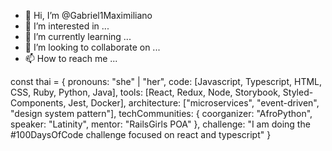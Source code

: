 - 👋 Hi, I’m @Gabriel1Maximiliano
- 👀 I’m interested in ...
- 🌱 I’m currently learning ...
- 💞️ I’m looking to collaborate on ...
- 📫 How to reach me ...


const thai = {
  pronouns: "she" | "her",
  code: [Javascript, Typescript, HTML, CSS, Ruby, Python, Java],
  tools: [React, Redux, Node, Storybook, Styled-Components, Jest, Docker],
  architecture: ["microservices", "event-driven", "design system pattern"],
  techCommunities: {
                        coorganizer: "AfroPython",
                        speaker: "Latinity",
                        mentor: "RailsGirls POA"
                      },
 challenge: "I am doing the #100DaysOfCode challenge focused on react and typescript"
}

<!---
Gabriel1Maximiliano/Gabriel1Maximiliano is a ✨ special ✨ repository because its `README.md` (this file) appears on your GitHub profile.
You can click the Preview link to take a look at your changes.
--->
